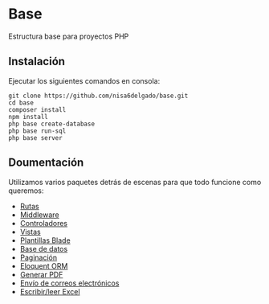 # Base
Estructura base para proyectos PHP

## Instalación
Ejecutar los siguientes comandos en consola:
~~~
git clone https://github.com/nisa6delgado/base.git
cd base
composer install
npm install
php base create-database
php base run-sql
php base server
~~~

## Doumentación
Utilizamos varios paquetes detrás de escenas para que todo funcione como queremos:

- [Rutas](https://laravel.com/docs/8.x/routing)
- [Middleware](https://laravel.com/docs/8.x/middleware)
- [Controladores](https://laravel.com/docs/8.x/controllers)
- [Vistas](https://laravel.com/docs/8.x/views)
- [Plantillas Blade](https://laravel.com/docs/8.x/blade)
- [Base de datos](https://laravel.com/docs/8.x/database)
- [Paginación](https://laravel.com/docs/8.x/pagination)
- [Eloquent ORM](https://laravel.com/docs/8.x/eloquent)
- [Generar PDF](https://github.com/dompdf/dompdf)
- [Envío de correos electrónicos](https://github.com/PHPMailer/PHPMailer)
- [Escribir/leer Excel](https://phpspreadsheet.readthedocs.io/en/latest/)
